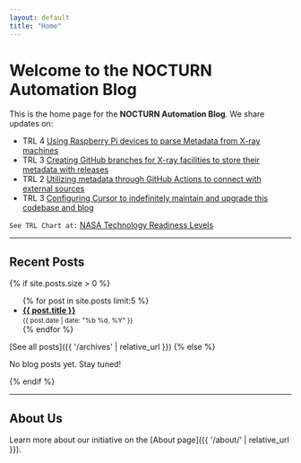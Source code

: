 ```yaml
---
layout: default
title: "Home"
---
```


# Welcome to the NOCTURN Automation Blog

This is the home page for the **NOCTURN Automation Blog**. We share updates on:

- TRL 4 [Using Raspberry Pi devices to parse Metadata from X-ray machines](https://github.com/johntrue15/NOCTURN-X-ray-repo)
- TRL 3 [Creating GitHub branches for X-ray facilities to store their metadata with releases](https://github.com/johntrue15/NOCTURN-X-ray-repo/tree/main/agent)
- TRL 2 [Utilizing metadata through GitHub Actions to connect with external sources](https://github.com/johntrue15/NOCTURN-X-ray-repo/tree/main/.github)
- TRL 3 [Configuring Cursor to indefinitely maintain and upgrade this codebase and blog](https://github.com/johntrue15/NOCTURN-X-ray-repo/tree/main/.github/cursor)

`See TRL Chart at:` [NASA Technology Readiness Levels](https://www.nasa.gov/directorates/somd/space-communications-navigation-program/technology-readiness-levels/)


---

## Recent Posts

{% if site.posts.size > 0 %}
<ul>
  {% for post in site.posts limit:5 %}
    <li>
      <strong><a href="{{ post.url | relative_url }}">{{ post.title }}</a></strong>  
      <br>
      <small>{{ post.date | date: "%b %d, %Y" }}</small>
    </li>
  {% endfor %}
</ul>

[See all posts]({{ '/archives' | relative_url }})
{% else %}
<p>No blog posts yet. Stay tuned!</p>
{% endif %}

---

## About Us

Learn more about our initiative on the [About page]({{ '/about/' | relative_url }}).

